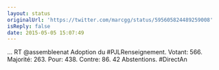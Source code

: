 ```yaml
---
layout: status
originalUrl: 'https://twitter.com/marcgg/status/595605824489259008'
isReply: false
date: 2015-05-05 15:07:49
---
```


... RT @assembleenat Adoption du #PJLRenseignement. Votant: 566. Majorité: 263. Pour: 438. Contre: 86. 42 Abstentions. #DirectAn
